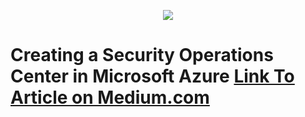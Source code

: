 <p align="center">
<img src="https://www.theforage.com/blog/wp-content/uploads/2022/12/what-is-cybersecurity-1024x631.jpg"/>
</p>

<h1>Creating a Security Operations Center in Microsoft Azure <a href="https://medium.com/@ubuu751/creating-a-security-operations-center-in-microsoft-azure-99eaf414adf0">Link To Article on Medium.com</a></h1>

